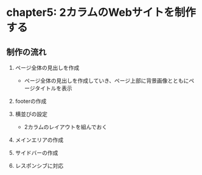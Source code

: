 # chapter5: 2カラムのWebサイトを制作する

## 制作の流れ

1. ページ全体の見出しを作成

    - ページ全体の見出しを作成していき、ページ上部に背景画像とともにページタイトルを表示

2. footerの作成

3. 横並びの設定

    - 2カラムのレイアウトを組んでおく

4. メインエリアの作成

5. サイドバーの作成

6. レスポンシブに対応
